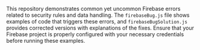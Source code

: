 This repository demonstrates common yet uncommon Firebase errors related to security rules and data handling.  The `firebaseBug.js` file shows examples of code that triggers these errors, and `firebaseBugSolution.js` provides corrected versions with explanations of the fixes.  Ensure that your Firebase project is properly configured with your necessary credentials before running these examples.